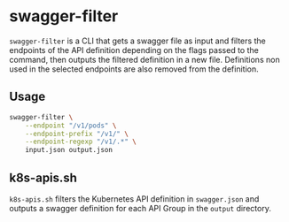 # swagger-filter

`swagger-filter` is a CLI that gets a swagger file as input and filters the endpoints of the API definition depending on the flags passed to the command, then outputs the filtered definition in a new file. Definitions non used in the selected endpoints are also removed from the definition.

## Usage

```sh
swagger-filter \
    --endpoint "/v1/pods" \
    --endpoint-prefix "/v1/" \
    --endpoint-regexp "/v1/.*" \
    input.json output.json
```

## k8s-apis.sh

`k8s-apis.sh` filters the Kubernetes API definition in `swagger.json` and outputs a swagger definition for each API Group in the `output` directory.

